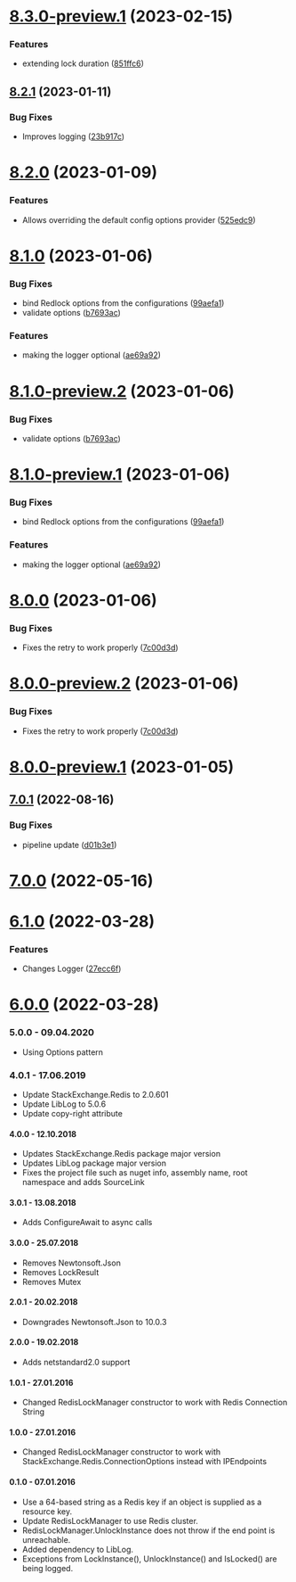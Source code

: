 # [8.3.0-preview.1](https://github.com/Elders/RedLock/compare/v8.2.1...v8.3.0-preview.1) (2023-02-15)


### Features

* extending lock duration ([851ffc6](https://github.com/Elders/RedLock/commit/851ffc60cb2c0a2b3ff2968aa0c702bc79e9c7a6))

## [8.2.1](https://github.com/Elders/RedLock/compare/v8.2.0...v8.2.1) (2023-01-11)


### Bug Fixes

* Improves logging ([23b917c](https://github.com/Elders/RedLock/commit/23b917c7a8897eebe60b4af0bb6ee1a7f10618d8))

# [8.2.0](https://github.com/Elders/RedLock/compare/v8.1.0...v8.2.0) (2023-01-09)


### Features

* Allows overriding the default config options provider ([525edc9](https://github.com/Elders/RedLock/commit/525edc9a9f4e55d5b1ecfe0c860d704f7152792d))

# [8.1.0](https://github.com/Elders/RedLock/compare/v8.0.0...v8.1.0) (2023-01-06)


### Bug Fixes

* bind Redlock options from the configurations ([99aefa1](https://github.com/Elders/RedLock/commit/99aefa15dc839e71dfc02fe182ad476a8599b914))
* validate options ([b7693ac](https://github.com/Elders/RedLock/commit/b7693ac48cb85c306ed37cdc095be52e1c9e01e0))


### Features

* making the logger optional ([ae69a92](https://github.com/Elders/RedLock/commit/ae69a924d328120f82055668d09fc9c3966cb75f))

# [8.1.0-preview.2](https://github.com/Elders/RedLock/compare/v8.1.0-preview.1...v8.1.0-preview.2) (2023-01-06)


### Bug Fixes

* validate options ([b7693ac](https://github.com/Elders/RedLock/commit/b7693ac48cb85c306ed37cdc095be52e1c9e01e0))

# [8.1.0-preview.1](https://github.com/Elders/RedLock/compare/v8.0.0...v8.1.0-preview.1) (2023-01-06)


### Bug Fixes

* bind Redlock options from the configurations ([99aefa1](https://github.com/Elders/RedLock/commit/99aefa15dc839e71dfc02fe182ad476a8599b914))


### Features

* making the logger optional ([ae69a92](https://github.com/Elders/RedLock/commit/ae69a924d328120f82055668d09fc9c3966cb75f))

# [8.0.0](https://github.com/Elders/RedLock/compare/v7.0.1...v8.0.0) (2023-01-06)


### Bug Fixes

* Fixes the retry to work properly ([7c00d3d](https://github.com/Elders/RedLock/commit/7c00d3ddff5928ed4f6e7797905914acca827b96))

# [8.0.0-preview.2](https://github.com/Elders/RedLock/compare/v8.0.0-preview.1...v8.0.0-preview.2) (2023-01-06)


### Bug Fixes

* Fixes the retry to work properly ([7c00d3d](https://github.com/Elders/RedLock/commit/7c00d3ddff5928ed4f6e7797905914acca827b96))

# [8.0.0-preview.1](https://github.com/Elders/RedLock/compare/v7.0.1...v8.0.0-preview.1) (2023-01-05)

## [7.0.1](https://github.com/Elders/RedLock/compare/v7.0.0...v7.0.1) (2022-08-16)


### Bug Fixes

* pipeline update ([d01b3e1](https://github.com/Elders/RedLock/commit/d01b3e10b86b14a8fb833acd7df7bd95982c4904))

# [7.0.0](https://github.com/Elders/RedLock/compare/v6.1.0...v7.0.0) (2022-05-16)

# [6.1.0](https://github.com/Elders/RedLock/compare/v6.0.0...v6.1.0) (2022-03-28)


### Features

* Changes Logger ([27ecc6f](https://github.com/Elders/RedLock/commit/27ecc6fd070dc38971c70cde82da74a0e3b0e4eb))

# [6.0.0](https://github.com/Elders/RedLock/compare/v5.0.0...v6.0.0) (2022-03-28)

### 5.0.0 - 09.04.2020
* Using Options pattern

### 4.0.1 - 17.06.2019
* Update StackExchange.Redis to 2.0.601
* Update LibLog to 5.0.6
* Update copy-right attribute

#### 4.0.0 - 12.10.2018
* Updates StackExchange.Redis package major version
* Updates LibLog package major version
* Fixes the project file such as nuget info, assembly name, root namespace and adds SourceLink

#### 3.0.1 - 13.08.2018
* Adds ConfigureAwait to async calls

#### 3.0.0 - 25.07.2018
* Removes Newtonsoft.Json
* Removes LockResult
* Removes Mutex

#### 2.0.1 - 20.02.2018
* Downgrades Newtonsoft.Json to 10.0.3

#### 2.0.0 - 19.02.2018
* Adds netstandard2.0 support

#### 1.0.1 - 27.01.2016
* Changed RedisLockManager constructor to work with Redis Connection String


#### 1.0.0 - 27.01.2016
* Changed RedisLockManager constructor to work with StackExchange.Redis.ConnectionOptions instead with IPEndpoints 

#### 0.1.0 - 07.01.2016
* Use a 64-based string as a Redis key if an object is supplied as a resource key.
* Update RedisLockManager to use Redis cluster.
* RedisLockManager.UnlockInstance does not throw if the end point is unreachable.
* Added dependency to LibLog.
* Exceptions from LockInstance(), UnlockInstance() and IsLocked() are being logged.
